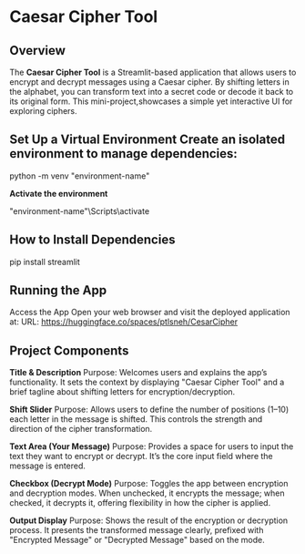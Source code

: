 # Caesar Cipher Tool

## Overview
The **Caesar Cipher Tool** is a Streamlit-based application that allows users to encrypt and decrypt messages using a Caesar cipher. By shifting letters in the alphabet, 
you can transform text into a secret code or decode it back to its original form. This mini-project,showcases a simple yet interactive UI for exploring ciphers.

## Set Up a Virtual Environment Create an isolated environment to manage dependencies:

python -m venv "environment-name"

**Activate the environment**

"environment-name"\Scripts\activate

## How to Install Dependencies

pip install streamlit

## Running the App

Access the App Open your web browser and visit the deployed application at:
URL: https://huggingface.co/spaces/ptlsneh/CesarCipher

## Project Components

**Title & Description**
Purpose: Welcomes users and explains the app’s functionality. It sets the context by displaying "Caesar Cipher Tool" and a brief tagline about shifting letters for encryption/decryption.

**Shift Slider**
Purpose: Allows users to define the number of positions (1–10) each letter in the message is shifted. This controls the strength and direction of the cipher transformation.

**Text Area (Your Message)**
Purpose: Provides a space for users to input the text they want to encrypt or decrypt. It’s the core input field where the message is entered.

**Checkbox (Decrypt Mode)**
Purpose: Toggles the app between encryption and decryption modes. When unchecked, it encrypts the message; when checked, it decrypts it, offering flexibility in how the cipher is applied.

**Output Display**
Purpose: Shows the result of the encryption or decryption process. It presents the transformed message clearly, prefixed with "Encrypted Message" or "Decrypted Message" based on the mode.

